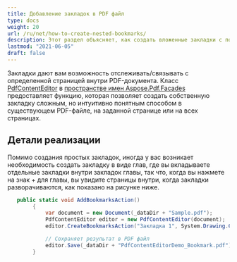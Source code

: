 ```yaml
---
title: Добавление закладок в PDF файл
type: docs
weight: 20
url: /ru/net/how-to-create-nested-bookmarks/
description: Этот раздел объясняет, как создать вложенные закладки с помощью класса PdfContentEditor.
lastmod: "2021-06-05"
draft: false
---
```


Закладки дают вам возможность отслеживать/связывать с определенной страницей внутри PDF-документа. Класс [PdfContentEditor](https://reference.aspose.com/pdf/net/aspose.pdf.facades/PdfContentEditor) в [пространстве имен Aspose.Pdf.Facades](https://docs-qa.aspose.com/display/pdftemp/Aspose.Pdf.Facades+namespace) предоставляет функцию, которая позволяет создать собственную закладку сложным, но интуитивно понятным способом в существующем PDF-файле, на заданной странице или на всех страницах.

## Детали реализации

Помимо создания простых закладок, иногда у вас возникает необходимость создать закладку в виде глав, где вы вкладываете отдельные закладки внутри закладок главы, так что, когда вы нажмете на знак + для главы, вы увидите страницы внутри, когда закладки разворачиваются, как показано на рисунке ниже.
```csharp
   public static void AddBookmarksAction()
        {
            var document = new Document(_dataDir + "Sample.pdf");
            PdfContentEditor editor = new PdfContentEditor(document);
            editor.CreateBookmarksAction("Закладка 1", System.Drawing.Color.Green, true, false, string.Empty, "GoTo", "2");

            // Сохраняет результат в PDF файл
            editor.Save(_dataDir + "PdfContentEditorDemo_Bookmark.pdf");
        }
```